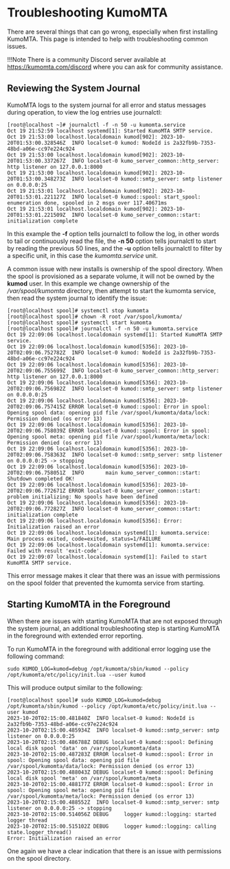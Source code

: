 # Troubleshooting KumoMTA

There are several things that can go wrong, especially when first installing KumoMTA. This page is intended to help with troubleshooting common issues.

!!!Note
        There is a community Discord server available at https://kumomta.com/discord where you can ask for community assistance.

## Reviewing the System Journal

KumoMTA logs to the system journal for all error and status messages during operation, to view the log entries use journalctl:

```console
[root@localhost ~]# journalctl -f -n 50 -u kumomta.service
Oct 19 21:52:59 localhost systemd[1]: Started KumoMTA SMTP service.
Oct 19 21:53:00 localhost.localdomain kumod[902]: 2023-10-20T01:53:00.328546Z  INFO localset-0 kumod: NodeId is 2a32fb9b-7353-48bd-a06e-cc97e224c924
Oct 19 21:53:00 localhost.localdomain kumod[902]: 2023-10-20T01:53:00.337267Z  INFO localset-0 kumo_server_common::http_server: http listener on 127.0.0.1:8000
Oct 19 21:53:00 localhost.localdomain kumod[902]: 2023-10-20T01:53:00.348273Z  INFO localset-0 kumod::smtp_server: smtp listener on 0.0.0.0:25
Oct 19 21:53:01 localhost.localdomain kumod[902]: 2023-10-20T01:53:01.221127Z  INFO localset-0 kumod::spool: start_spool: enumeration done, spooled in 2 msgs over 117.40671ms
Oct 19 21:53:01 localhost.localdomain kumod[902]: 2023-10-20T01:53:01.221509Z  INFO localset-0 kumo_server_common::start: initialization complete
```

In this example the **-f** option tells journalctl to follow the log, in other words to tail or continuously read the file, the **-n 50** option tells journalctl to start by reading the previous 50 lines, and the **-u** option tells journalctl to filter by a specific unit, in this case the *kumomta.service* unit.

A common issue with new installs is ownership of the spool directory. When the spool is provisioned as a separate volume, it will not be owned by the **kumod** user. In this example we change ownership of the */var/spool/kumomta* directory, then attempt to start the kumomta service, then read the system journal to identify the issue:

```console
[root@localhost spool]# systemctl stop kumomta
[root@localhost spool]# chown -R root /var/spool/kumomta/
[root@localhost spool]# systemctl start kumomta
[root@localhost spool]# journalctl -f -n 50 -u kumomta.service
Oct 19 22:09:06 localhost.localdomain systemd[1]: Started KumoMTA SMTP service.
Oct 19 22:09:06 localhost.localdomain kumod[5356]: 2023-10-20T02:09:06.752782Z  INFO localset-0 kumod: NodeId is 2a32fb9b-7353-48bd-a06e-cc97e224c924
Oct 19 22:09:06 localhost.localdomain kumod[5356]: 2023-10-20T02:09:06.755699Z  INFO localset-0 kumo_server_common::http_server: http listener on 127.0.0.1:8000
Oct 19 22:09:06 localhost.localdomain kumod[5356]: 2023-10-20T02:09:06.756982Z  INFO localset-0 kumod::smtp_server: smtp listener on 0.0.0.0:25
Oct 19 22:09:06 localhost.localdomain kumod[5356]: 2023-10-20T02:09:06.757415Z ERROR localset-0 kumod::spool: Error in spool: Opening spool data: opening pid file /var/spool/kumomta/data/lock: Permission denied (os error 13)
Oct 19 22:09:06 localhost.localdomain kumod[5356]: 2023-10-20T02:09:06.758039Z ERROR localset-0 kumod::spool: Error in spool: Opening spool meta: opening pid file /var/spool/kumomta/meta/lock: Permission denied (os error 13)
Oct 19 22:09:06 localhost.localdomain kumod[5356]: 2023-10-20T02:09:06.758363Z  INFO localset-0 kumod::smtp_server: smtp listener on 0.0.0.0:25 -> stopping
Oct 19 22:09:06 localhost.localdomain kumod[5356]: 2023-10-20T02:09:06.758051Z  INFO       main kumo_server_common::start: Shutdown completed OK!
Oct 19 22:09:06 localhost.localdomain kumod[5356]: 2023-10-20T02:09:06.772671Z ERROR localset-0 kumo_server_common::start: problem initializing: No spools have been defined
Oct 19 22:09:06 localhost.localdomain kumod[5356]: 2023-10-20T02:09:06.772827Z  INFO localset-0 kumo_server_common::start: initialization complete
Oct 19 22:09:06 localhost.localdomain kumod[5356]: Error: Initialization raised an error
Oct 19 22:09:06 localhost.localdomain systemd[1]: kumomta.service: Main process exited, code=exited, status=1/FAILURE
Oct 19 22:09:06 localhost.localdomain systemd[1]: kumomta.service: Failed with result 'exit-code'.
Oct 19 22:09:07 localhost.localdomain systemd[1]: Failed to start KumoMTA SMTP service.
```

This error message makes it clear that there was an issue with permissions on the spool folder that prevented the kumomta service from starting.

## Starting KumoMTA in the Foreground

When there are issues with starting KumoMTA that are not exposed through the system journal, an additional troubleshooting step is starting KumoMTA in the foreground with extended error reporting.

To run KumoMTA in the foreground with additional error logging use the following command:

```console
sudo KUMOD_LOG=kumod=debug /opt/kumomta/sbin/kumod --policy /opt/kumomta/etc/policy/init.lua --user kumod
```

This will produce output similar to the following:

```console
[root@localhost spool]# sudo KUMOD_LOG=kumod=debug /opt/kumomta/sbin/kumod --policy /opt/kumomta/etc/policy/init.lua --user kumod
2023-10-20T02:15:00.481840Z  INFO localset-0 kumod: NodeId is 2a32fb9b-7353-48bd-a06e-cc97e224c924
2023-10-20T02:15:00.485934Z  INFO localset-0 kumod::smtp_server: smtp listener on 0.0.0.0:25
2023-10-20T02:15:00.486788Z DEBUG localset-0 kumod::spool: Defining local disk spool 'data' on /var/spool/kumomta/data
2023-10-20T02:15:00.487283Z ERROR localset-0 kumod::spool: Error in spool: Opening spool data: opening pid file /var/spool/kumomta/data/lock: Permission denied (os error 13)
2023-10-20T02:15:00.488043Z DEBUG localset-0 kumod::spool: Defining local disk spool 'meta' on /var/spool/kumomta/meta
2023-10-20T02:15:00.488177Z ERROR localset-0 kumod::spool: Error in spool: Opening spool meta: opening pid file /var/spool/kumomta/meta/lock: Permission denied (os error 13)
2023-10-20T02:15:00.488552Z  INFO localset-0 kumod::smtp_server: smtp listener on 0.0.0.0:25 -> stopping
2023-10-20T02:15:00.514056Z DEBUG     logger kumod::logging: started logger thread
2023-10-20T02:15:00.515102Z DEBUG     logger kumod::logging: calling state.logger_thread()
Error: Initialization raised an error
```

One again we have a clear indication that there is an issue with permissions on the spool directory.
